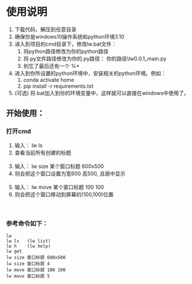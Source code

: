 # 使用说明

1. 下载代码，解压到任意目录
2. 确保你是windows10操作系统和python环境3.10
3. 进入到项目的cmd目录下，修改lw.bat文件：
   1. 将python路径修改为你的python路径
   2. 将.py文件路径修改为你的.py路径：  你的路径\lw0.0.1\_main.py
   3. 别忘了最后还有一个 %*
4. 进入到你所设置的python环境中，安装相关的python环境。例如：
   1. conda activate home
   2. pip install -r requirements.txt
5. (可选) 将.bat加入到你的环境变量中，这样就可以直接在windows中使用了。

## 开始使用：
### 打开cmd
1. 输入：
   lw ls
2. 查看当前所有创建的标题
<br><br>
3. 输入：
   lw size 某个窗口标题 600x500
4. 则会把这个窗口设置为宽600 高500, 且居中显示
<br><br>
5. 输入：
   lw move 某个窗口标题 100 100
6. 则会把这个窗口移动到屏幕的(100,100)位置
<br><br><br>
### 参考命令如下：
```lw
lw
lw ls   (lw list)
lw h    (lw help)
lw get
lw size 窗口标题 600x500
lw size 窗口标题 4
lw move 窗口标题 100 100
lw move 窗口标题 5

   